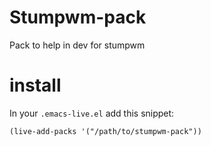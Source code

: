 Stumpwm-pack
============

Pack to help in dev for stumpwm

# install

In your `.emacs-live.el` add this snippet:
```elisp
(live-add-packs '("/path/to/stumpwm-pack"))
```
